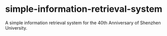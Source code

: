# simple-information-retrieval-system
A simple information retrieval system for the 40th Anniversary of Shenzhen University.
